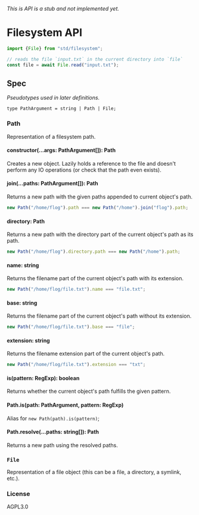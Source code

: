 *This is API is a stub and not implemented yet.*

# Filesystem API

```js
import {File} from "std/filesystem";

// reads the file `input.txt` in the current directory into `file`
const file = await File.read("input.txt");
```

## Spec

*Pseudotypes used in later definitions.*

```
type PathArgument = string | Path | File;
```

### Path

Representation of a filesystem path.

#### constructor(...args: PathArgument[]): Path

Creates a new object. Lazily holds a reference to the file and doesn't perform
any IO operations (or check that the path even exists).

#### join(...paths: PathArgument[]): Path

Returns a new path with the given paths appended to current object's path.

```js
new Path("/home/flog").path === new Path("/home").join("flog").path;
```

#### directory: Path
Returns a new path with the directory part of the current object's path as
its path.

```js
new Path("/home/flog").directory.path === new Path("/home").path;
```

#### name: string
Returns the filename part of the current object's path with its extension.

```js
new Path("/home/flog/file.txt").name === "file.txt";
```

#### base: string
Returns the filename part of the current object's path without its extension.

```js
new Path("/home/flog/file.txt").base === "file";
```

#### extension: string
Returns the filename extension part of the current object's path.

```js
new Path("/home/flog/file.txt").extension === "txt";
```

#### is(pattern: RegExp): boolean
Returns whether the current object's path fulfills the given pattern.

#### Path.is(path: PathArgument, pattern: RegExp)
Alias for `new Path(path).is(pattern)`;

#### Path.resolve(...paths: string[]): Path
Returns a new path using the resolved paths.

### `File`

Representation of a file object (this can be a file, a directory, a symlink,
etc.).

### License

AGPL3.0
